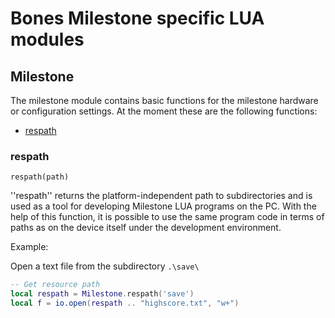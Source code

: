 # Bones Milestone specific LUA modules

## Milestone

The milestone module contains basic functions for the milestone hardware or configuration settings. At the moment these are the following functions:


* [respath](#respath)

### respath
<a name="respath"></a>

    respath(path)

''respath'' returns the platform-independent path to subdirectories and is used as a tool for developing Milestone LUA programs on the PC. With the help of this function, it is possible to use the same program code in terms of paths as on the device itself under the development environment.

Example:

Open a text file from the subdirectory `.\save\`

```lua
-- Get resource path
local respath = Milestone.respath('save')
local f = io.open(respath .. "highscore.txt", "w+")
```
